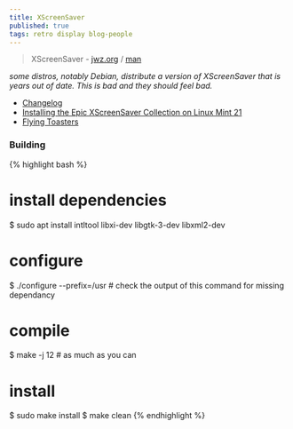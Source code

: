 ```yaml
---
title: XScreenSaver
published: true
tags: retro display blog-people
---
```

> XScreenSaver - [jwz.org](https://www.jwz.org/xscreensaver/) / [man](https://www.jwz.org/xscreensaver/man1.html)

_some distros, notably Debian, distribute a version of XScreenSaver that is years out of date. This is bad and they should feel bad._

- [Changelog](https://www.jwz.org/xscreensaver/changelog.html)
- [Installing the Epic XScreenSaver Collection on Linux Mint 21](https://thelinuxcode.com/install-xscreensaver-linux-mint/)
- [Flying Toasters](https://github.com/torunar/flying-toasters-xscreensaver?tab=readme-ov-file#flying-toasters)

### Building

{% highlight bash %}
# install dependencies
$ sudo apt install intltool libxi-dev libgtk-3-dev libxml2-dev

# configure
$ ./configure --prefix=/usr  # check the output of this command for missing dependancy

# compile
$ make -j 12                 # as much as you can

# install
$ sudo make install
$ make clean
{% endhighlight %}

